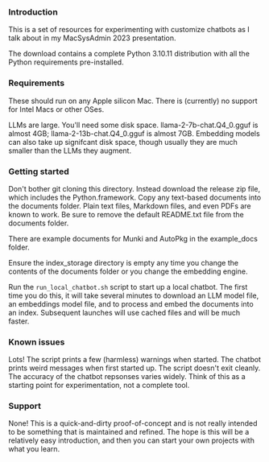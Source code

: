 ### Introduction
This is a set of resources for experimenting with customize chatbots as I talk about in my MacSysAdmin 2023 presentation.

The download contains a complete Python 3.10.11 distribution with all the Python requirements pre-installed.

### Requirements
These should run on any Apple silicon Mac. There is (currently) no support for Intel Macs or other OSes.

LLMs are large. You'll need some disk space.
llama-2-7b-chat.Q4_0.gguf is almost 4GB; llama-2-13b-chat.Q4_0.gguf is almost 7GB.
Embedding models can also take up signifcant disk space, though usually they are much smaller than the LLMs they augment.

### Getting started
Don't bother git cloning this directory. Instead download the release zip file, which includes the Python.framework.
Copy any text-based documents into the documents folder. Plain text files, Markdown files, and even PDFs are known to work. Be sure to remove the default README.txt file from the documents folder.

There are example documents for Munki and AutoPkg in the example_docs folder.

Ensure the index_storage directory is empty any time you change the contents of the documents folder or you change the embedding engine.

Run the `run_local_chatbot.sh` script to start up a local chatbot. The first time you do this, it will take several minutes to download an LLM model file, an embeddings model file, and to process and embed the documents into an index. Subsequent launches will use cached files and will be much faster.

### Known issues
Lots!
The script prints a few (harmless) warnings when started.
The chatbot prints weird messages when first started up.
The script doesn't exit cleanly.
The accuracy of the chatbot repsonses varies widely.
Think of this as a starting point for experimentation, not a complete tool.

### Support
None! This is a quick-and-dirty proof-of-concept and is not really intended to be something that is maintained and refined. The hope is this will be a relatively easy introduction, and then you can start your own projects with what you learn.